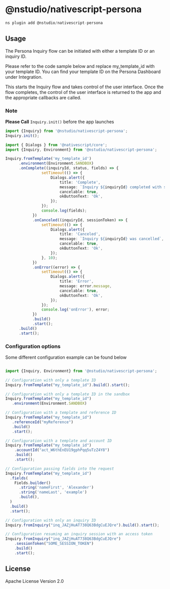 # @nstudio/nativescript-persona

```javascript
ns plugin add @nstudio/nativescript-persona
```

## Usage

The Persona Inquiry flow can be initiated with either a template ID or an inquiry ID.

Please refer to the code sample below and replace my_template_id with your template ID. You can find your template ID on the Persona Dashboard under Integration.

This starts the Inquiry flow and takes control of the user interface. Once the flow completes, the control of the user interface is returned to the app and the appropriate callbacks are called.

### Note
**Please Call** `Inquiry.init()` before the app launches 

```ts
import {Inquiry} from '@nstudio/nativescript-persona';
Inquiry.init();
```


```ts
import { Dialogs } from '@nativescript/core';
import {Inquiry, Environment} from '@nstudio/nativescript-persona';

Inquiry.fromTemplate('my_template_id')
      .environment(Environment.SANDBOX)
      .onComplete((inquiryId, status, fields) => {
				setTimeout(() => {
					Dialogs.alert({
						title: 'Complete',
						message: `Inquiry ${inquiryId} completed with status "${status}."`,
						cancelable: true,
						okButtonText: 'Ok',
					});
				});
				console.log(fields);
			})
			.onCanceled((inquiryId, sessionToken) => {
				setTimeout(() => {
					Dialogs.alert({
						title: 'Canceled',
						message: `Inquiry ${inquiryId} was cancelled`,
						cancelable: true,
						okButtonText: 'Ok',
					});
				}, 10);
			})
			.onError((error) => {
				setTimeout(() => {
					Dialogs.alert({
						title: 'Error',
						message: error.message,
						cancelable: true,
						okButtonText: 'Ok',
					});
				});
				console.log('onError'), error;
			})
			.build()
			.start();
      .build()
      .start();

```


### Configuration options

Some different configuration example can be found below

```ts

import {Inquiry, Environment} from '@nstudio/nativescript-persona';

// Configuration with only a template ID
Inquiry.fromTemplate("my_template_id").build().start();

// Configuration with only a template ID in the sandbox
Inquiry.fromTemplate("my_template_id")
   .environment(Environment.SANDBOX)

// Configuration with a template and reference ID
Inquiry.fromTemplate("my_template_id")
   .referenceId("myReference")
   .build()
   .start();

// Configuration with a template and account ID
Inquiry.fromTemplate("my_template_id")
    .accountId("act_W6thEnEU19gphPqq5uTzZ4Y8")
    .build()
    .start();

// Configuration passing fields into the request
Inquiry.fromTemplate("my_template_id")
  .fields(
    Fields.builder()
      .string('nameFirst', 'Alexander')
      .string('nameLast', 'example')
      .build(),
  )
  .build()
  .start();

// Configuration with only an inquiry ID
Inquiry.fromInquiry("inq_JAZjHuAT738Q63BdgCuEJQre").build().start();

// Configuration resuming an inquiry session with an access token 
Inquiry.fromInquiry("inq_JAZjHuAT738Q63BdgCuEJQre")
    .sessionToken("SOME_SESSION_TOKEN")
    .build()
    .start();

```

## License

Apache License Version 2.0
